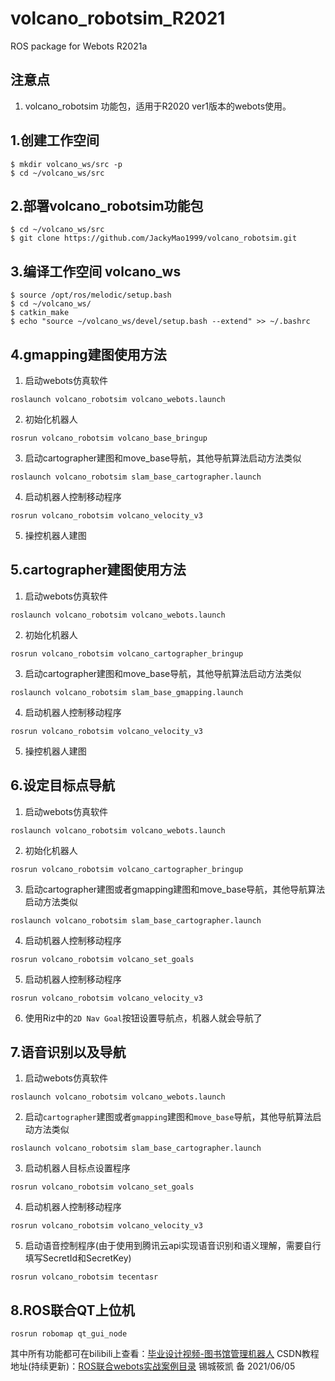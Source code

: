 # volcano_robotsim_R2021
ROS package for Webots R2021a

## 注意点
1. volcano_robotsim 功能包，适用于R2020 ver1版本的webots使用。

## 1.创建工作空间
```shell
$ mkdir volcano_ws/src -p
$ cd ~/volcano_ws/src
```
## 2.部署volcano_robotsim功能包
``` shell
$ cd ~/volcano_ws/src
$ git clone https://github.com/JackyMao1999/volcano_robotsim.git
```
## 3.编译工作空间 volcano_ws
```shell
$ source /opt/ros/melodic/setup.bash
$ cd ~/volcano_ws/
$ catkin_make
$ echo "source ~/volcano_ws/devel/setup.bash --extend" >> ~/.bashrc
```
## 4.gmapping建图使用方法
1. 启动webots仿真软件
``` shell
roslaunch volcano_robotsim volcano_webots.launch 
```
2. 初始化机器人
``` shell
rosrun volcano_robotsim volcano_base_bringup
```
3. 启动cartographer建图和move_base导航，其他导航算法启动方法类似
``` shell
roslaunch volcano_robotsim slam_base_cartographer.launch
```
4. 启动机器人控制移动程序
``` shell
rosrun volcano_robotsim volcano_velocity_v3
```
5. 操控机器人建图

## 5.cartographer建图使用方法
1. 启动webots仿真软件
```shell
roslaunch volcano_robotsim volcano_webots.launch 
```
2. 初始化机器人
```shell
rosrun volcano_robotsim volcano_cartographer_bringup
```
3. 启动cartographer建图和move_base导航，其他导航算法启动方法类似
```shell
roslaunch volcano_robotsim slam_base_gmapping.launch
```
4. 启动机器人控制移动程序
```shell
rosrun volcano_robotsim volcano_velocity_v3
```
5. 操控机器人建图

## 6.设定目标点导航
1. 启动webots仿真软件
```shell
roslaunch volcano_robotsim volcano_webots.launch 
```
2. 初始化机器人
```shell
rosrun volcano_robotsim volcano_cartographer_bringup
```
3. 启动cartographer建图或者gmapping建图和move_base导航，其他导航算法启动方法类似
```shell
roslaunch volcano_robotsim slam_base_cartographer.launch
```
4. 启动机器人控制移动程序
```shell
rosrun volcano_robotsim volcano_set_goals
```
5. 启动机器人控制移动程序
```shell
rosrun volcano_robotsim volcano_velocity_v3
```
6. 使用Riz中的`2D Nav Goal`按钮设置导航点，机器人就会导航了

## 7.语音识别以及导航
1. 启动webots仿真软件
```shell
roslaunch volcano_robotsim volcano_webots.launch 
```
2. 启动`cartographer`建图或者`gmapping`建图和`move_base`导航，其他导航算法启动方法类似
```shell
roslaunch volcano_robotsim slam_base_cartographer.launch
```
3. 启动机器人目标点设置程序
```shell
rosrun volcano_robotsim volcano_set_goals
```
4. 启动机器人控制移动程序
```shell
rosrun volcano_robotsim volcano_velocity_v3
``` 
5. 启动语音控制程序(由于使用到腾讯云api实现语音识别和语义理解，需要自行填写SecretId和SecretKey)
``` shell
rosrun volcano_robotsim tecentasr
```
## 8.ROS联合QT上位机
```shell
rosrun robomap qt_gui_node 
```


其中所有功能都可在bilibili上查看：[毕业设计视频-图书馆管理机器人](https://www.bilibili.com/video/BV1mU4y1L77b?share_source=copy_web)
CSDN教程地址(持续更新)：[ROS联合webots实战案例目录](https://blog.csdn.net/xiaokai1999/article/details/112601720?spm=1001.2014.3001.5502)
锡城筱凯 备 2021/06/05
